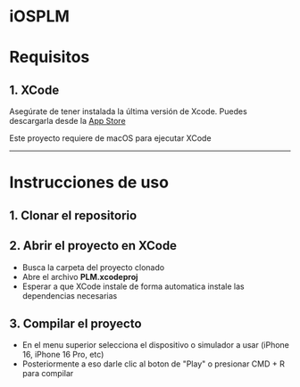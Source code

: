 # iOSPLM

# Requisitos

## 1. **XCode**

Asegúrate de tener instalada la última versión de Xcode. Puedes descargarla desde la [App Store](https://apps.apple.com/us/app/xcode/id497799835?mt=12)

Este proyecto requiere de macOS para ejecutar XCode

---

# Instrucciones de uso

## 1. Clonar el repositorio

## 2. Abrir el proyecto en XCode

- Busca la carpeta del proyecto clonado
- Abre el archivo **PLM.xcodeproj**
- Esperar a que XCode instale de forma automatica instale las dependencias necesarias

## 3. Compilar el proyecto

- En el menu superior selecciona el dispositivo o simulador a usar (iPhone 16, iPhone 16 Pro, etc)
- Posteriormente a eso darle clic al boton de "Play" o presionar CMD + R para compilar
